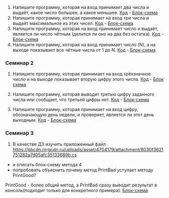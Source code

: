 1. Напишите программу, которая на вход принимает два числа и выдаёт, какое число большее, а какое меньшее. [Код](Lesson01/Task01/Program.cs) - [Блок-схема](Lesson01/Task01/example.drawio.png)
2. Напишите программу, которая принимает на вход три числа и выдаёт максимальное из этих чисел. [Код](Lesson01/Task02/Program.cs) - [Блок-схема](Lesson01/Task02/example.drawio.png)
 3. Напишите программу, которая на вход принимает число и выдаёт, является ли число чётным (делится ли оно на два без остатка). [Код](Lesson01/Task03/Program.cs) - [Блок-схема](Lesson01/Task03/example.drawio.png)
 4.  Напишите программу, которая на вход принимает число (N), а на выходе показывает все чётные числа от 1 до N. [Код](Lesson01/Task04/Program.cs) - [Блок-схема](Lesson01/Task04/example.drawio.png)
 
 ### Семинар 2 
1. Напишите программу, которая принимает на вход трёхзначное число и на выходе показывает вторую цифру этого числа. [Код](Lesson02/Task01/Program.cs) - [Блок схема](Lesson02/Task01/example.drawio.png)
2. Напишите программу, которая выводит третью цифру заданного числа или сообщает, что третьей цифры нет.
[Код](Lesson02/Task02/Program.cs) - [Блок-схема](Lesson02/Task02/example.drawio.png)

3. Напишите программу, которая принимает на вход цифру, обозначающую день недели, 
и проверяет, является ли этот день выходным. [Код](Lesson02/Task03/Program.cs) - [Блок-схема](Lesson02/Task03/ex.drawio.png)

### Семинар 3
1. В качестве ДЗ изучить приложенный файл
https://gbcdn.mrgcdn.ru/uploads/asset/4704179/attachment/8030f3621751282a7d05afc35133689b.cs
* и описать блок-схему метода 4
* попробовать объяснить почему метод PrintBad уступает методу PrintGood?

 PrintGood - более общий метод, а PrintBad сразу выводит результат в консоль(подходит только для конкретного примера).
[Блок-схема](Lesson03/Task04/ex.drawio.png)